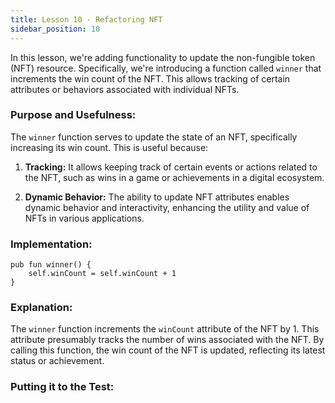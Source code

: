 ```yaml
---
title: Lesson 10 - Refactoring NFT
sidebar_position: 10
---
```


In this lesson, we're adding functionality to update the non-fungible token (NFT) resource. Specifically, we're introducing a function called `winner` that increments the win count of the NFT. This allows tracking of certain attributes or behaviors associated with individual NFTs.

### **Purpose and Usefulness:**

The `winner` function serves to update the state of an NFT, specifically increasing its win count. This is useful because:

1. **Tracking:** It allows keeping track of certain events or actions related to the NFT, such as wins in a game or achievements in a digital ecosystem.

2. **Dynamic Behavior:** The ability to update NFT attributes enables dynamic behavior and interactivity, enhancing the utility and value of NFTs in various applications.

### **Implementation:**

```cadence
pub fun winner() {
    self.winCount = self.winCount + 1
}
```

### **Explanation:**

The `winner` function increments the `winCount` attribute of the NFT by 1. This attribute presumably tracks the number of wins associated with the NFT. By calling this function, the win count of the NFT is updated, reflecting its latest status or achievement.

### **Putting it to the Test:**
